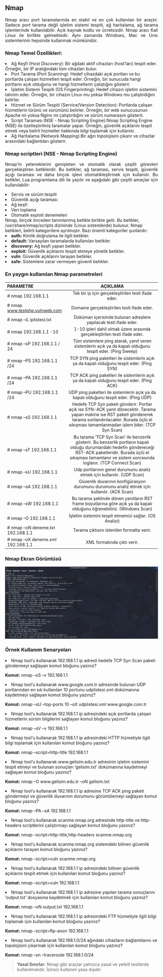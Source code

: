 ## Nmap
<p align="justify">Nmap aracı port taramalarında en stabil ve en çok kullanılan bir araçtır. Sadece port tarama değil işletim sistemi tespiti,
ağ haritalama, ağ tarama işlemlerinde kullanılabilir. Açık kaynak kodlu ve ücretsizdir. Nmap aracı Kali Linux ile birlikte
gelmektedir. Aynı zamanda Windows, Mac ve Unix sistemlerinin hepsinde kullanmak mümkündür.</p>
  
### Nmap Temel Özellikleri:
<li>Ağ Keşfi (Host Discovery): Bir ağdaki aktif cihazları (host'ları) tespit eder. Örneğin, bir IP aralığındaki tüm cihazları bulur. </li>
<li>Port Tarama (Port Scanning):  Hedef cihazdaki açık portları ve bu portlarda çalışan hizmetleri tespit eder. Örneğin, bir sunucuda hangi portların açık olduğunu ve hangi hizmetlerin çalıştığını gösterir. </li>
<li>İşletim Sistemi Tespiti (OS Fingerprinting): Hedef cihazın işletim sistemini tahmin eder. Örneğin, bir cihazın Linux mu yoksa Windows mu çalıştırdığını belirler. </li>
<li>Hizmet ve Sürüm Tespiti (Service/Version Detection): Portlarda çalışan hizmetlerin türünü ve sürümünü belirler. Örneğin, bir web sunucusunun Apache mi yoksa Nginx mi çalıştırdığını ve sürüm numarasını gösterir.</li>
<li>Script Taraması (NSE - Nmap Scripting Engine):Nmap Scripting Engine (NSE) ile özelleştirilmiş taramalar yapar. Örneğin, güvenlik açıklarını tespit etmek veya belirli hizmetler hakkında bilgi toplamak için kullanılır. </li>
<li>Ağ Haritalama (Network Mapping):Bir ağın topolojisini çıkarır ve cihazlar arasındaki bağlantıları gösterir.</li>

### Nmap scriptleri (NSE - Nmap Scripting Engine)
<p align="justify">Nmap'in yeteneklerini genişleten ve otomatik olarak çeşitli görevleri
gerçekleştiren betiklerdir. Bu betikler, ağ taraması, servis tespiti, güvenlik açığı taraması ve daha birçok işlevi
otomatikleştirmek için kullanılır. Bu betikler, Lua programlama dili ile yazılır ve aşağıdaki gibi çeşitli amaçlar için
kullanılabilir:</p>
<li>Servis ve sürüm tespiti</li>
<li>Güvenlik açığı taraması</li>
<li>Ağ keşfi</li>
<li>Veri toplama</li>
<li>Otomatik exploit denemeleri</li>
Nmap, birçok önceden tanımlanmış betikle birlikte gelir. Bu betikler, /usr/share/nmap/scripts dizininde (Linux
sistemlerde) bulunur.
Nmap betikleri, belirli kategorilere ayrılmıştır. Bazı önemli kategoriler şunlardır:
<li><b>auth:</b> Kimlik doğrulama ile ilgili betikler.</li>
<li><b>default:</b> Varsayılan taramalarda kullanılan betikler.</li>
<li><b>discovery:</b> Ağ keşfi yapan betikler.</li>
<li><b>exploit:</b> Güvenlik açıklarını tespit etmeye yönelik betikler.</li>
<li><b>vuln:</b> Güvenlik açıklarını tarayan betikler.</li>
<li><b>safe:</b> Sistemlere zarar vermeyen güvenli betikler.</li>


### En yaygın kullanılan Nmap parametreleri

| PARAMETRE | AÇIKLAMA | 
| :---         |     :---:      |       
| # nmap 192.168.1.1 | Tek bir ip için gerçekleştirilen testi ifade eder. |
| # nmap www.testphp.vulnweb.com | Domaine gerçekleştirilen testi ifade eder. |
| # nmap –iL iplistesi.txt | Doküman içerisinde bulunan adreslere yapılacak testi ifade eder.|
| # nmap 192.168.1.1 -10  | 1-10 ipleri dahil olmak üzere arasında gerçekleştirilen testi ifade eder. |
| # nmap –sP 192.168.1.1 / 24 | Tüm sistemlere ping atarak, yanıt veren sistemlerin açık ya da kapalı olduğunu tespit eder. (Ping Sweep) |
| # nmap –PS 192.168.1.1 /24 | TCP SYN ping paketleri ile sistemlerin açık ya da kapalı olduğunu tespit eder. (Ping SYN) |
| # nmap –PA 192.168.1.1 /24 | TCP ACK ping paketleri ile sistemlerin açık ya da kapalı olduğunu tespit eder. (Ping ACK) |
| # nmap –PU 192.168.1.1 /24 | UDP ping paketleri ile sistemlerin açık ya da kapalı olduğunu tespit eder. (Ping UDP) |
| # nmap –sS 192.168.1.1 | Hedefe TCP Syn paketi gönderir. Portlar açık ise SYN-ACK yanıt dönecektir. Tarama yapan makine ise RST paketi göndererek tarama sonlandırılacaktır. Burada üçlü el sıkışması tamamlanmadan işlem biter. (TCP Syn Scan) |
| # nmap –sT 192.168.1.1 | Bu tarama ‘TCP Syn Scan’ ile benzerlik gösterir. Bu benzerlik portların kapalı olduğu durumlardaki hedefin göndereceği RST-ACK paketleridir. Burada üçlü el sıkışması tamamlanır ve sistem sonrasında loglanır. (TCP Connect Scan) |
| # nmap –sU 192.168.1.1 | Udp portlarının genel durumunu analiz etmek için kullanılır. (UDP Scan) |
| # nmap –sA 192.168.1.1 | Güvenlik duvarının konfigürasyon durumunu durumunu analiz etmek için kullanılır. (ACK Scan) |
| # nmap –sW 192.168.1.1 | Bu tarama şeklinde dönen yanıtların RST frame boyutlarına göre açık ya da kapalı olduğunu öğrenebiliriz. (Windows Scan) |
| # nmap –O 192.168.1.1 | İşletim sistemini tespit etmemizi sağlar. (OS Analizi) |
| # nmap –oN deneme.txt 192.168.1.1 | Tarama çıktısını istenilen formatta verir. |
| # nmap –oX deneme.xml 192.168.1.1 | XML formatında çıktı verir. |


### Nmap Ekran Görüntüsü
![Nmap](https://github.com/cyasar34/SECURITY-IN-WEB-APPLICATIONS/blob/main/nmap.PNG)

### Örnek Kullanım Senaryoları

<p align="justify"><li>Nmap tool’u kullanarak 192.168.1.1 ip adresli hedefe TCP Syn Scan paketi göndermeyi sağlayan komut bloğunu yazınız?</li></p>
<b>Komut:</b> nmap –sS –v 192.168.1.1

<p align="justify"><li>Nmap tool’u kullanarak www.google.com.tr adresinde bulunan UDP portlarından en sık kullanılan 10 portunu udplistesi.xml dokümanına kaydetmeyi sağlayan komut bloğunu yazınız?</li></p>
<b>Komut:</b> nmap –sU –top-ports 10 –oX udplistesi.xml www.google.com.tr

<p align="justify"><li>Nmap tool’u kullanarak 192.168.1.1 ip adresindeki açık portlarda çalışan hizmetlerin sürüm bilgilerini sağlayan komut bloğunu yazınız?</li></p>
<b>Komut:</b> nmap –sV –v 192.168.1.1

<p align="justify"><li>Nmap tool’u kullanarak 192.168.1.1 ip adresindeki HTTP hizmetiyle ilgili bilgi toplamak için kullanılan komut bloğunu yazınız?</li></p>
<b>Komut:</b> nmap –script=http-title 192.168.1.1

<p align="justify"><li>Nmap tool’u kullanarak www.gelisim.edu.tr adresinin işletim sistemini tespit etmeyi ve bulunan sonuçları ‘gelisim.txt’ dokümanına kaydetmeyi sağlayan komut bloğunu yazınız?</li></p>
<b>Komut:</b> nmap –O www.gelisim.edu.tr –oN gelisim.txt

<p align="justify"><li>Nmap tool’u kullanarak 192.168.1.1 ip adresine TCP ACK ping paketi göndermeyi ve güvenlik duvarının durumunu görüntülemeyi sağlayan komut bloğunu yazınız?</li></p>
<b>Komut:</b> nmap –PA –sA 192.168.1.1

<p align="justify"><li>Nmap tool’u kullanarak scanme.nmap.org adresinde http-title ve http-headers scriptlerini çalıştırmayı sağlayan komut bloğunu yazınız?</li></p>
<b>Komut:</b> nmap –script=http-title,http-headers scanme.nmap.org

<p align="justify"><li>Nmap tool’u kullanarak scanme.nmap.org sistemdeki bilinen güvenlik açıklarını tarayan komut bloğunu yazınız?</li></p>
<b>Komut:</b> nmap –script=vuln scanme.nmap.org

<p align="justify"><li>Nmap tool’u kullanarak 192.168.1.1 ip adresindeki bilinen güvenlik açıklarını tespit etmek için kullanılan komut bloğunu yazınız?</li></p>
<b>Komut:</b> nmap –script=vuln 192.168.1.1

<p align="justify"><li>Nmap tool’u kullanarak 192.168.1.1 ip adresine yapılan tarama sonuçlarını ‘output.txt’ dosyasına kaydetmek için kullanılan komut bloğunu yazınız?</li></p>
<b>Komut:</b> nmap –oN output.txt 192.168.1.1

<p align="justify"><li>Nmap tool’u kullanarak 192.168.1.1 ip adresindeki FTP hizmetiyle ilgili bilgi toplamak için kullanılan komut bloğunu yazınız?</li></p>
<b>Komut:</b> nmap –script=ftp-anon 192.168.1.1

<p align="justify"><li>Nmap tool’u kullanarak 192.168.1.0/24 ağındaki cihazların bağlantılarını ve topolojisini çıkarmak için kullanılan komut bloğunu yazınız?</li></p>
<b>Komut:</b> nmap –sn –traceroute 192.168.1.0/24


> **Yasal Sınırlar:** Nmap gibi araçlar yalnızca yasal ve yetkili testlerde kullanılmalıdır. İzinsiz kullanım yasa dışıdır. <br>





 
